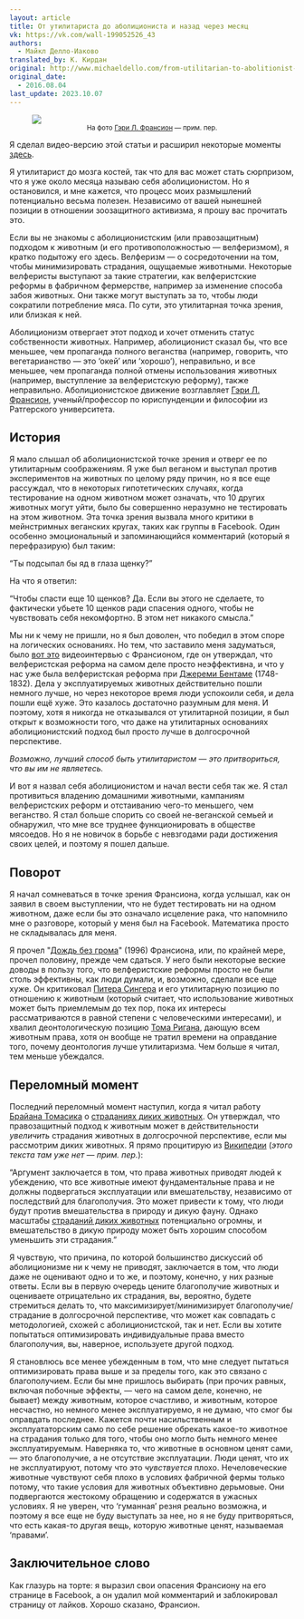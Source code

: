 ```yaml
---
layout: article
title: От утилитариста до аболициониста и назад через месяц
vk: https://vk.com/wall-199052526_43
authors:
  - Майкл Делло-Иаково
translated_by: К. Кирдан
original: http://www.michaeldello.com/from-utilitarian-to-abolitionist-and-back-in-a-month/
original_date:
  - 2016.08.04
last_update: 2023.10.07
---
```

<figure>
  <img src="https://i0.wp.com/www.michaeldello.com/wp-content/uploads/2016/08/francione.jpg?resize=825%2C510&amp;ssl=1"/>
  <small><figcaption align="center">На фото <a href="https://ru.wikipedia.org/wiki/%D0%A4%D1%80%D0%B0%D0%BD%D1%81%D0%B8%D0%BE%D0%BD,_%D0%93%D1%8D%D1%80%D0%B8">Гэри Л. Франсион</a> — прим. пер.</figcaption></small>
</figure>

Я сделал видео-версию этой статьи и расширил некоторые моменты [здесь](https://youtu.be/qL-vsDat8yY).

Я утилитарист до мозга костей, так что для вас может стать сюрпризом, что я уже около месяца называю себя аболиционистом. Но я остановился, и мне кажется, что процесс моих размышлений потенциально весьма полезен. Независимо от вашей нынешней позиции в отношении зоозащитного активизма, я прошу вас прочитать это.

Если вы не знакомы с аболиционистским (или правозащитным) подходом к животным (и его противоположностью — велферизмом), я кратко подытожу его здесь. Велферизм — о сосредоточении на том, чтобы минимизировать страдания, ощущаемые животными. Некоторые велферисты выступают за такие стратегии, как велферистские реформы в фабричном фермерстве, например за изменение способа забоя животных. Они также могут выступать за то, чтобы люди сократили потребление мяса. По сути, это утилитарная точка зрения, или близкая к ней.

Аболиционизм отвергает этот подход и хочет отменить статус собственности животных. Например, аболиционист сказал бы, что все меньшее, чем пропаганда полного веганства (например, говорить, что вегетарианство — это ‘окей’ или ‘хорошо’), неправильно, и все меньшее, чем пропаганда полной отмены использования животных (например, выступление за велферистскую реформу), также неправильно. Аболиционистское движение возглавляет [Гэри Л. Франсион](http://www.abolitionistapproach.com/about/#.V6Kqnut96Uk), ученый/профессор по юриспунденции и философии из Ратгерского университета.

## История

Я мало слышал об аболиционистской точке зрения и отверг ее по утилитарным соображениям. Я уже был веганом и выступал против экспериментов на животных по целому ряду причин, но я все еще рассуждал, что в некоторых гипотетических случаях, когда тестирование на одном животном может означать, что 10 других животных могут уйти, было бы совершенно неразумно не тестировать на этом животном. Эта точка зрения вызвала много критики в мейнстримных веганских кругах, таких как группы в Facebook. Один особенно эмоциональный и запоминающийся комментарий (который я перефразирую) был таким:

“Ты подсыпал бы яд в глаза щенку?”

На что я ответил:

“Чтобы спасти еще 10 щенков? Да. Если вы этого не сделаете, то фактически убьете 10 щенков ради спасения одного, чтобы не чувствовать себя некомфортно. В этом нет никакого смысла.”

Мы ни к чему не пришли, но я был доволен, что победил в этом споре на логических основаниях. Но тем, что заставило меня задуматься, было [вот это](https://www.youtube.com/watch?v=T5pDU1yMWMw) видеоинтервью с Франсионом, где он утверждал, что велферистская реформа на самом деле просто неэффективна, и что у нас уже была велферистская реформа при [Джереми Бентаме](https://ru.wikipedia.org/wiki/%D0%91%D0%B5%D0%BD%D1%82%D0%B0%D0%BC,_%D0%98%D0%B5%D1%80%D0%B5%D0%BC%D0%B8%D1%8F) (1748-1832). Дела у эксплуатируемых животных действительно пошли немного лучше, но через некоторое время люди успокоили себя, и дела пошли ещё хуже. Это казалось достаточно разумным для меня. И поэтому, хотя я никогда не отказывался от утилитарной позиции, я был открыт к возможности того, что даже на утилитарных основаниях аболиционистский подход был просто лучше в долгосрочной перспективе.

_Возможно, лучший способ быть утилитаристом — это притвориться, что вы им не являетесь._

И вот я назвал себя аболиционистом и начал вести себя так же. Я стал противиться владению домашними животными, кампаниям велферистских реформ и отстаиванию чего-то меньшего, чем веганство. Я стал больше спорить со своей не-веганской семьей и обнаружил, что мне все труднее функционировать в обществе мясоедов. Но я не новичок в борьбе с невзгодами ради достижения своих целей, и поэтому я пошел дальше.

## Поворот

Я начал сомневаться в точке зрения Франсиона, когда услышал, как он заявил в своем выступлении, что не будет тестировать ни на одном животном, даже если бы это означало исцеление рака, что напомнило мне о разговоре, который у меня был на Facebook. Математика просто не складывалась для меня.

Я прочел "[Дождь без грома](https://en.wikipedia.org/wiki/Rain_Without_Thunder_(book))" (1996) Франсиона, или, по крайней мере, прочел половину, прежде чем сдаться. У него были некоторые веские доводы в пользу того, что велферистские реформы просто не были столь эффективны, как люди думали, и, возможно, сделали все еще хуже. Он критиковал [Питера Сингера](https://ru.wikipedia.org/wiki/%D0%A1%D0%B8%D0%BD%D0%B3%D0%B5%D1%80,_%D0%9F%D0%B8%D1%82%D0%B5%D1%80) и его утилитарную позицию по отношению к животным (который считает, что использование животных может быть приемлемым до тех пор, пока их интересы рассматриваются в равной степени с человеческими интересами), и хвалил деонтологическую позицию [Тома Ригана](https://ru.wikipedia.org/wiki/%D0%A0%D0%B8%D0%B3%D0%B0%D0%BD,_%D0%A2%D0%BE%D0%BC), дающую всем животным права, хотя он вообще не тратил времени на оправдание того, почему деонтология лучше утилитаризма. Чем больше я читал, тем меньше убеждался.

## Переломный момент

Последний переломный момент наступил, когда я читал работу [Брайана Томасика](http://briantomasik.com/) о [страданиях диких животных](https://foundational-research.org/the-importance-of-wild-animal-suffering/). Он утверждал, что правозащитный подход к животным может в действительности _увеличить_ страдания животных в долгосрочной перспективе, если мы рассмотрим диких животных. Я прямо процитирую из [Википедии](https://en.wikipedia.org/wiki/Rain_Without_Thunder_(book)) (_этого текста там уже нет — прим. пер._):

“Аргумент заключается в том, что права животных приводят людей к убеждению, что все животные имеют фундаментальные права и не должны подвергаться эксплуатации или вмешательству, независимо от последствий для благополучия. Это может привести к тому, что люди будут против вмешательства в природу и дикую фауну. Однако масштабы [страданий диких животных](https://ru.wikipedia.org/wiki/%D0%A1%D1%82%D1%80%D0%B0%D0%B4%D0%B0%D0%BD%D0%B8%D1%8F_%D0%B4%D0%B8%D0%BA%D0%B8%D1%85_%D0%B6%D0%B8%D0%B2%D0%BE%D1%82%D0%BD%D1%8B%D1%85) потенциально огромны, и вмешательство в дикую природу может быть хорошим способом уменьшить эти страдания.”

Я чувствую, что причина, по которой большинство дискуссий об аболиционизме ни к чему не приводят, заключается в том, что люди даже не оценивают одно и то же, и поэтому, конечно, у них разные ответы. Если вы в первую очередь цените благополучие животных и оцениваете отрицательно их страдания, вы, вероятно, будете стремиться делать то, что максимизирует/минимизирует благополучие/страдание в долгосрочной перспективе, что может как совпадать с методологией, схожей с аболиционистской, так и нет. Если вы хотите попытаться оптимизировать индивидуальные права вместо благополучия, вы, наверное, используете другой подход.

Я становлюсь все менее убежденным в том, что мне следует пытаться оптимизировать права выше и за пределы того, как это связано с благополучием. Если бы мне пришлось выбирать (при прочих равных, включая побочные эффекты, — чего на самом деле, конечно, не бывает) между животным, которое счастливо, и животным, которое несчастно, но немного менее эксплуатируемо, я не думаю, что смог бы оправдать последнее. Кажется почти насильственным и эксплуататорским само по себе решение обрекать какое-то животное на страдания только для того, чтобы оно могло быть немного менее эксплуатируемым. Наверняка то, что животные в основном ценят сами, — это благополучие, а не отсутствие эксплуатации. Люди ценят, что их не эксплуатируют, потому что это _чувствуется_ плохо. Нечеловеческие животные чувствуют себя плохо в условиях фабричной фермы только потому, что такие условия для животных объективно дерьмовые. Они подвергаются жестокому обращению и содержатся в ужасных условиях. Я не уверен, что ‘гуманная’ резня реально возможна, и поэтому я все еще не буду выступать за нее, но я не буду притворяться, что есть какая-то другая вещь, которую животные ценят, называемая ‘правами’.

## Заключительное слово

Как глазурь на торте: я выразил свои опасения Франсиону на его странице в Facebook, а он удалил мой комментарий и заблокировал страницу от лайков. Хорошо сказано, Франсион.